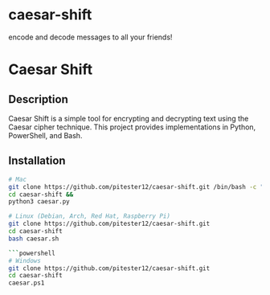 # caesar-shift
encode and decode messages to all your friends!
# Caesar Shift

## Description

Caesar Shift is a simple tool for encrypting and decrypting text using the Caesar cipher technique. This project provides implementations in Python, PowerShell, and Bash.

## Installation

```bash
# Mac
git clone https://github.com/pitester12/caesar-shift.git /bin/bash -c "$(curl -fsSL https://raw.githubusercontent.com/Homebrew/install/HEAD/install.sh)" && brew install python
cd caesar-shift && 
python3 caesar.py

# Linux (Debian, Arch, Red Hat, Raspberry Pi)
git clone https://github.com/pitester12/caesar-shift.git
cd caesar-shift
bash caesar.sh

```powershell
# Windows
git clone https://github.com/pitester12/caesar-shift.git
cd caesar-shift
caesar.ps1
